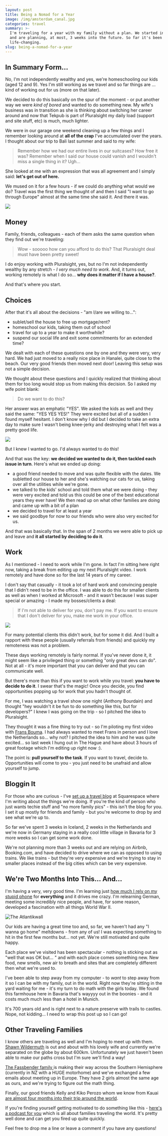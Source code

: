 ```yaml
---
layout: post
title: Being a Nomad for a Year
image: /img/amsterdam_canal.jpg
categories: travel
summary: >-
  I'm traveling for a year with my family without a plan. We started in Europe
  and are planning, at most, 3 weeks into the future. So far it's been pretty
  life-changing.
slug: being-a-nomad-for-a-year
---
```


## In Summary Form...

No, I'm not independently wealthy and yes, we're homeschooling our kids (aged 12 and 9). Yes I'm still working as we travel and so far things are ... kind of working out for us (more on that later).

We decided to do this basically on the spur of the moment - or put another way we were _kind of bored_ and wanted to do something new. My wife's business was in transition as she is thinking about switching her career around and now that Tekpub is part of Pluralsight my daily load (support and site stuff, etc) is much, much lighter.

We were in our garage one weekend cleaning up a few things and I remember looking around at **all of the crap** I've accumulated over the years. I thought about our trip to Bali last summer and said to my wife:

 > Remember how we had our entire lives in our suitcases? How free it was? Remember when I said our house could vanish and I wouldn't miss a single thing in it? Ugh...

She looked at me with an expression that was all agreement and I simply said: **let's get out of here.**

We mused on it for a few hours - if we could do anything what would we do? Travel was the first thing we thought of and then I said "I want to go through Europe" almost at the same time she said it. And there it was.

![](https://blog.bigmachine.io/img/stillness.jpg)

## Money

Family, friends, colleagues - each of them asks the same question when they find out we're traveling:

> Wow - sooooo how can you afford to do this? That Pluralsight deal must have been pretty sweet!

I do enjoy working with Pluralsight, yes, but no I'm not independently wealthy by any stretch - _I very much need to work_. And, it turns out, working remotely is what I do so... **why does it matter if I have a house?**.

And that's where you start.

## Choices

After that it's all about the decisions - "am I/are we willing to...":

 - sublet/sell the house to free up mortgage/rent?
 - homeschool our kids, taking them out of school
 - travel for up to a year to make it worthwhile?
 - suspend our social life and exit some commitments for an extended time?

We dealt with each of these questions one by one and they were very, very hard. We had just moved to a really nice place in Hanalei, quite close to the beach. Our very good friends then moved next door! Leaving this setup was not a simple decision.

We thought about these questions and I quickly realized that thinking about them for too long would stop us from making this decision. So I asked my wife point blank:

> Do we want to do this?

Her answer was an emphatic "YES". We asked the kids as well and they said the same: "YES YES YES!" They were excited but all of a sudden I found myself hesitant. I don't know why I did but I decided to take an extra day to make sure I wasn't being knee-jerky and destroying what I felt was a pretty good life.

![](https://blog.bigmachine.io/img/bergs_girls.jpg)

But I knew I wanted to go. I'd always wanted to do this!

And that was the key: **we decided we wanted to do it, then tackled each issue in turn**. Here's what we ended up doing:

 - a good friend needed to move and was quite flexible with the dates. We subletted our house to her and she's watching our cats for us, taking over all the utilities while we're gone.
 - we talked to the kids' school and told them what we were doing - they were very excited and told us this could be one of the best educational years they ever have! We then read up on what other families are doing and came up with a bit of a plan
 - we decided to travel for at least a year
 - we said goodbye for now to our friends who were also very excited for us.

And that was basically that. In the span of 2 months we were able to pick up and leave and **it all started by deciding to do it**.

## Work

As I mentioned - I need to work while I'm gone. In fact I'm sitting here right now, taking a break from editing up my next Pluralsight video. I work remotely and have done so for the last 14 years of my career.

I don't say that casually - it took a lot of hard work and convincing people that I didn't need to be in the office. I was able to do this for smaller clients as well as when I worked at Microsoft - and it wasn't because I was super special or amazing - I made my bosses/clients a deal:

> If I'm not able to deliver for you, don't pay me. If you want to ensure that I don't deliver for you, make me work in your office.

![](https://blog.bigmachine.io/img/soest.jpg)

For many potential clients this didn't work, but for some it did. And I built a rapport with these people (usually referrals from friends) and quickly my remoteness was not a problem.

These days working remotely is fairly normal. If you've never done it, it might seem like a privileged thing or something "only great devs can do". Not at all - it's more important that you can deliver and that you can communicate well.

But there's more than this if you want to work while you travel: **you have to decide to do it**. I swear that's the magic! Once you decide, you find opportunities popping up for work that you hadn't thought of.

For me, I was watching a travel show one night (Anthony Bourdain) and thought "hey wouldn't it be fun to do something like this, but for developers?" I knew I was going on the trip - so I pitched the idea to Pluralsight.

They thought it was a fine thing to try out - so I'm piloting my first video with [Frans Bouma](http://weblogs.asp.net/fbouma). I had always wanted to meet Frans in person and I love the Netherlands so... why not? I pitched the idea to him and he was quite excited... so last week I hung out in The Hague and have about 3 hours of great footage which I'm editing up right now :).

The point is: **pull yourself to the task**. If you want to travel, decide to. Opportunities will come to you - you just need to be unafraid and allow yourself to jump.

## Bloggin It

For those who are curious - I've [set up a travel blog](http://www.alloverthemap.io) at Squarespace where I'm writing about the things we're doing. If you're the kind of person who just wants techie stuff and "no more family pics" - this isn't the blog for you. I set it up mostly for friends and family - but you're welcome to drop by and see what we're up to.

So far we've spent 3 weeks in Iceland, 2 weeks in the Netherlands and we're now in Germany staying in a really cool little village in Bavaria for 3 more weeks so I can get some work done.

We're not planning more than 3 weeks out and are relying on Airbnb, Booking.com, and have decided to drive where we can as opposed to using trains. We like trains - but they're very expensive and we're trying to stay in smaller places instead of the big cities which can be very expensive.

## We're Two Months Into This... And...

I'm having a very, very good time. I'm learning just [how much I rely on my stupid phone](http://www.alloverthemap.io/blog/2014/9/17/having-no-plan) for **everything** and it drives me crazy. I'm relearning German, meeting some incredibly nice people, and have, for some reason, developed a fascination with all things World War II.

![The Atlantikwall](/img/wall_hague.jpg)

Our kids are having a great time too and, so far, we haven't had any "I wanna go home" meltdowns - from any of us! I was expecting something to hit in the first few months but... not yet. We're still motivated and quite happy.

Each place we've visited has been spectacular - nothing is sticking out as "well that was OK but... " and with each place comes something new. New food, new smells, new air to breath and sites that are completely different then what we're used to.

I've been able to step away from my computer - to _want_ to step away from it so I can be with my family, out in the world. Right now they're sitting in the yard waiting for me - it's my turn to do math with the girls today. We found this farmhouse here in Bavaria that's wayyyy out in the boonies - and it costs much much less than a hotel in Munich.

It's 700 years old and is right next to a nature preserve with trails to castles. Nope, not kidding... I need to wrap this post up so I can go!

## Other Traveling Families

I know others are traveling as well and I'm hoping to meet up with them. [Shawn Wildermuth](http://wildermuth.com/worldtour) is out and about with his lovely wife and currently we're separated on the globe by about 600km. Unfortunately we just haven't been able to make our paths cross but I'm sure we'll find a way!

[The Fassbender family ](http://www.takingontheworld.net/world-travel-blog/) is making their way across the Southern Hemisphere (currently in NZ with a HUGE motorhome) and we've exchanged a few emails about meeting up in Europe. They have 2 girls almost the same age as ours, and we're trying to figure out the math thing.

Finally, our good friends Kelly and Kiko Perozo whom we know from Kauai [are almost four months into their trip around the world](http://www.a-family-afar.com).

If you're finding yourself getting motivated to do something like this - [here's a podcast for you](http://www.familyadventurepodcast.com) which is all about families traveling the world. It's pretty well done and can get you fired up quite quickly.

Feel free to drop me a line or leave a comment if you have any questions!

